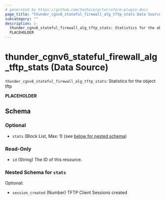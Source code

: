 ```yaml
---
# generated by https://github.com/hashicorp/terraform-plugin-docs
page_title: "thunder_cgnv6_stateful_firewall_alg_tftp_stats Data Source - terraform-provider-thunder"
subcategory: ""
description: |-
  thunder_cgnv6_stateful_firewall_alg_tftp_stats: Statistics for the object tftp
  PLACEHOLDER
---
```


# thunder_cgnv6_stateful_firewall_alg_tftp_stats (Data Source)

`thunder_cgnv6_stateful_firewall_alg_tftp_stats`: Statistics for the object tftp

__PLACEHOLDER__



<!-- schema generated by tfplugindocs -->
## Schema

### Optional

- `stats` (Block List, Max: 1) (see [below for nested schema](#nestedblock--stats))

### Read-Only

- `id` (String) The ID of this resource.

<a id="nestedblock--stats"></a>
### Nested Schema for `stats`

Optional:

- `session_created` (Number) TFTP Client Sessions created


